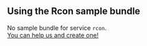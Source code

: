 ## Using the Rcon sample bundle

No sample bundle for service `rcon`.  
[You can help us and create one!](https://github.com/codeoverflow-org/nodecg-io/blob/master/docs/contribute.md)